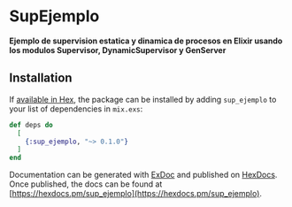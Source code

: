 # SupEjemplo

**Ejemplo de supervision estatica y dinamica de procesos en Elixir usando los modulos Supervisor, DynamicSupervisor y GenServer**

## Installation

If [available in Hex](https://hex.pm/docs/publish), the package can be installed
by adding `sup_ejemplo` to your list of dependencies in `mix.exs`:

```elixir
def deps do
  [
    {:sup_ejemplo, "~> 0.1.0"}
  ]
end
```

Documentation can be generated with [ExDoc](https://github.com/elixir-lang/ex_doc)
and published on [HexDocs](https://hexdocs.pm). Once published, the docs can
be found at [https://hexdocs.pm/sup_ejemplo](https://hexdocs.pm/sup_ejemplo).
